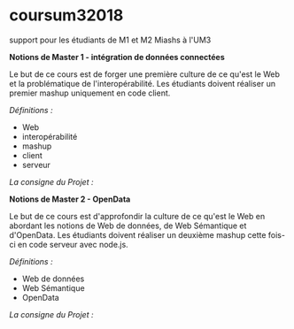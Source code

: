 # coursum32018
support pour les étudiants de M1 et M2 Miashs à l'UM3 

**Notions de Master 1 - intégration de données connectées**

Le but de ce cours est de forger une première culture de ce qu'est le Web et la problématique de l'interopérabilité.
Les étudiants doivent réaliser un premier mashup uniquement en code client.

_Définitions :_

* Web
* interopérabilité
* mashup
* client
* serveur

_La consigne du Projet :_

**Notions de Master 2 - OpenData**

Le but de ce cours est d'approfondir la culture de ce qu'est le Web en abordant les notions de Web de données, de Web Sémantique et d'OpenData.
Les étudiants doivent réaliser un deuxième mashup cette fois-ci en code serveur avec node.js.

_Définitions :_

* Web de données
* Web Sémantique
* OpenData

_La consigne du Projet :_
